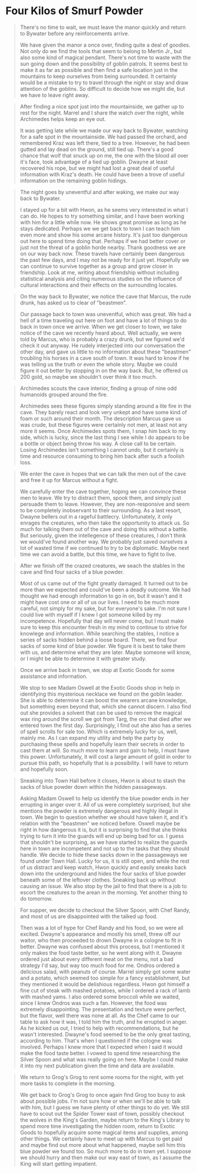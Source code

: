 # Four Kilos of Smurf Powder

>There's no time to wait, we must leave the manor quickly and return to Bywater before any reinforcements arrive.
>
>We have given the manor a once over, finding quite a deal of goodies. Not only do we find the tools that seem to belong to Mertin Jr., but also some kind of magical pendant. There's not time to waste with the sun going down and the possibility of goblin patrols. It seems best to make it as far as possible and then find a safe location just in the mountains to keep ourselves from being surrounded. It certainly would be a mistake to try to travel through the night or stay and draw attention of the goblins. So difficult to decide how we might die, but we have to leave right away.

>After finding a nice spot just into the mountainside, we gather up to rest for the night. Marrel and I share the watch over the night, while Archimedes helps keep an eye out.
>
>It was getting late while we made our way back to Bywater, watching for a safe spot in the mountainside. We had passed the orchard, and remembered Kraz was left there, tied to a tree. However, he had been gutted and lay dead on the ground, still tied up. There's a good chance that wolf that snuck up on me, the one with the blood all over it's face, took advantage of a tied up goblin. Dwayne at least recovered his rope, but we might had lost a great deal of useful information with Kraz's death. He could have been a trove of useful information on the remaining goblin hidings.

>The night goes by uneventful and after waking, we make our way back to Bywater.
>
>I stayed up for a bit with Hwon, as he seems very interested in what I can do. He hopes to try something similar, and I have been working with him for a little while now. He shows great promise as long as he stays dedicated. Perhaps we we get back to town I can teach him even more and show his some arcane history. It's just too dangerous out here to spend time doing that. Perhaps if we had better cover or just not the threat of a goblin horde nearby. Thank goodness we are on our way back now. These travels have certainly been dangerous the past few days, and I may not be ready for it just yet. Hopefully we can continue to survive together as a group and grow closer in friendship. Look at me, writing about friendship without including statistical analysis and citing numerous studies on the influence of cultural interactions and their effects on the surrounding locales.

>On the way back to Bywater, we notice the cave that Marcus, the rude drunk, has asked us to clear of "beastmen".
>
>Our passage back to town was uneventful, which was great. We had a hell of a time traveling out here on foot and have a lot of things to do back in town once we arrive. When we get closer to town, we take notice of the cave we recently heard about. Well actually, we were told by Marcus, who is probably a crazy drunk, but we figured we'd check it out anyway. He rudely interjected into our conversation the other day, and gave us little to no information about these "beastmen" troubling his horses in a cave south of town. It was hard to know if he was telling us the truth or even the whole story. Maybe we could figure it out better by stopping in on the way back. But, he offered us 200 gold, so maybe we shouldn't over think it too much.

>Archimedes scouts the cave interior, finding a group of nine odd humanoids grouped around the fire.
>
>Archimedes sees these figures simply standing around a lite fire in the cave. They barely react and look very unkept and have some kind of foam or such around their month. The description Marcus gave us was crude, but these figures were certainly not men, at least not any more it seems. Once Archimedes spots them, I snap him back to my side, which is lucky, since the last thing I see while I do appears to be a bottle or object being throw his way. A close call to be certain. Losing Archimedes isn't something I cannot undo, but it certainly is time and resource consuming to bring him back after such a foolish loss.

>We enter the cave in hopes that we can talk the men out of the cave and free it up for Marcus without a fight.
>
>We carefully enter the cave together, hoping we can convince these men to leave. We try to distract them, spook them, and simply just persuade them to leave. However, they are non-responsive and seem to be completely inobservant to their surrounding. As a last resort, Dwayne bellers out in a rageful battlecry. Unfortunately, it only enrages the creatures, who then take the opportunity to attack us. So much for talking them out of the cave and doing this without a battle. But seriously, given the intellegence of these creatures, I don't think we would've found another way. We probably just saved ourselves a lot of wasted time if we continued to try to be diplomatic. Maybe next time we can avoid a battle, but this time, we have to fight to live.

>After we finish off the crazed creatures, we seach the stables in the cave and find four sacks of a blue powder.
>
>Most of us came out of the fight greatly damaged. It turned out to be more than we expected and could've been a deadly outcome. We had thought we had enough information to go in on, but it wasn't and it might have cost one or all of us our lives. I need to be much more careful, not simply for my sake, but for everyone's sake. I'm not sure I could live with myself if I knew I got someone killed by my incompetence. Hopefully that day will never come, but I must make sure to keep this encounter fresh in my mind to continue to strive for knowlege and information. While searching the stables, I notice a series of sacks hidden behind a loose board. There, we find four sacks of some kind of blue powder. We figure it is best to take them with us, and determine what they are later. Maybe someone will know, or I might be able to determine it with greater study.

>Once we arrive back in town, we stop at Exotic Goods for some assistance and information.
>
>We stop to see Madam Oswell at the Exotic Goods shop in help in identifying this mysterious necklace we found on the goblin leader. She is able to determine it can boost the wearers arcane knowledge, but something even beyond that, which she cannot discern. I also find out she provides a solvent that can be used to remove the magical wax ring around the scroll we got from Targ, the orc that died after we entered town the first day. Surprisingly, I find out she also has a series of spell scrolls for sale too. Which is extremely lucky for us, well, mainly me. As I can expand my utility and help the party by purchasing these spells and hopefully learn their secrets in order to cast them at will. So much more to learn and gain to help, I must have this power. Unfortunately, it will cost a large amount of gold in order to pursue this path, so hopefully that is a possibility. I will have to return and hopefully soon.

>Sneaking into Town Hall before it closes, Hwon is about to stash the sacks of blue powder down within the hidden passageways.
>
>Asking Madam Oswell to help us identify the blue powder ends in her errupting in anger over it. All of us were completely surprised, but she mentions the powder is extremely dangerous and highly illegal in town. We begin to question whether we should have taken it, and it's relation with the "beastmen" we noticed before. Oswell maybe be right in how dangerous it is, but it is surprising to find that she thinks trying to turn it into the guards will end up being bad for us. I guess that shouldn't be surprising, as we have started to realize the guards here in town are incompetent and not up to the tasks that they should handle. We decide to hide these sacks down in the passageways we found under Town Hall. Lucky for us, it is still open, and while the rest of us distract and keep watch, Hwon quickly and easily sneaks back down into the underground and hides the four sacks of blue powder beneath some of the leftover clothes. Sneaking back up without causing an issue. We also stop by the jail to find that there is a job to escort the creatures to the arean in the morning. Yet another thing to do tomorrow.

>For supper, we decide to checkout the Silver Spoon, with Chef Randy, and most of us are disappointed with the talked up food.
>
>Then was a lot of hype for Chef Randy and his food, so we were all excited. Dwayne's appearance and mostly his smell, threw off our waitor, who then proceeded to drown Dwayne in a cologne to fit in better. Dwayne was confused about this process, but I mentioned it only makes the food taste better, so he went along with it. Dwayne ordered just about every different meat on the menu, not a bad strategy I'd say, but way too much food for me. Ondros ordered a delicious salad, with peanuts of course. Marrel simply got some water and a potato, which seemed too simple for a fancy establishment, but they mentioned it would be delishious regardless. Hwon got himself a fine cut of steak with mashed potatoes, while I ordered a rack of lamb with mashed yams. I also ordered some broccoli while we waited, since I knew Ondros was such a fan. However, the food was extremely disappointing. The presentation and texture were perfect, but the flavor, well there was none at all. As the Chef came to our table to ask how it was, I told him the truth, and he errupted in anger. As he kicked us out, I tried to help with recommendations, but he wasn't interested. Dwayne's food seemed to be the only great tasting, according to him. That's when I questioned if the cologne was involved. Perhaps I knew more that I expected when I said it would make the food taste better. I vowed to spend time researching the Silver Spoon and what was really going on here. Maybe I could make it into my next publication given the time and data are available.

>We return to Grog's Grog to rent some rooms for the night, with yet more tasks to complete in the morning.
>
>We get back to Grog's Grog to once again find Grog too busy to ask about possible jobs. I'm not sure how or when we'll be able to talk with him, but I guess we have plenty of other things to do yet. We still have to scout out the Spider Tower east of town, possibly checkout the wolves in the King's Garden, maybe return to the King's Library to spend more time investigating the hidden room, return to Exotic Goods to hopefully acquire some magical items and supplies, among other things. We certainly have to meet up with Marcus to get paid and maybe find out more about what happened, maybe sell him this blue powder we found too. So much more to do in town yet. I suppose we should hurry and then make our way east of town, as I assume the King will start getting impatient.
>
